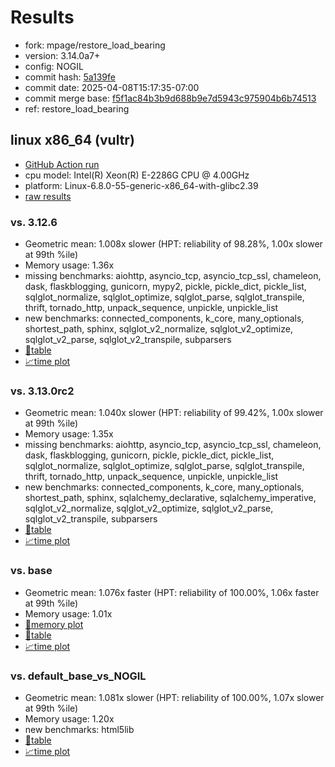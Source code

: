 # Results

- fork: mpage/restore_load_bearing
- version: 3.14.0a7+
- config: NOGIL
- commit hash: [5a139fe](https://github.com/mpage/cpython/commit/5a139fe)
- commit date: 2025-04-08T15:17:35-07:00
- commit merge base: [f5f1ac84b3b9d688b9e7d5943c975904b6b74513](https://github.com/python/cpython/commit/f5f1ac84b3b9d688b9e7d5943c975904b6b74513)
- ref: restore_load_bearing

## linux x86_64 (vultr)

- [GitHub Action run](https://github.com/facebookexperimental/free-threading-benchmarking/actions/runs/14344664765)
- cpu model: Intel(R) Xeon(R) E-2286G CPU @ 4.00GHz
- platform: Linux-6.8.0-55-generic-x86_64-with-glibc2.39
- [raw results](bm-20250408-vultr-x86_64-mpage-restore_load_bearing-3.14.0a7%2B-5a139fe.json)

### vs. 3.12.6

- Geometric mean: 1.008x slower (HPT: reliability of 98.28%, 1.00x slower at 99th %ile)
- Memory usage: 1.36x
- missing benchmarks: aiohttp, asyncio_tcp, asyncio_tcp_ssl, chameleon, dask, flaskblogging, gunicorn, mypy2, pickle, pickle_dict, pickle_list, sqlglot_normalize, sqlglot_optimize, sqlglot_parse, sqlglot_transpile, thrift, tornado_http, unpack_sequence, unpickle, unpickle_list
- new benchmarks: connected_components, k_core, many_optionals, shortest_path, sphinx, sqlglot_v2_normalize, sqlglot_v2_optimize, sqlglot_v2_parse, sqlglot_v2_transpile, subparsers
- [📄table](bm-20250408-vultr-x86_64-mpage-restore_load_bearing-3.14.0a7%2B-5a139fe-vs-3.12.6.md)
- [📈time plot](bm-20250408-vultr-x86_64-mpage-restore_load_bearing-3.14.0a7%2B-5a139fe-vs-3.12.6.svg)

### vs. 3.13.0rc2

- Geometric mean: 1.040x slower (HPT: reliability of 99.42%, 1.00x slower at 99th %ile)
- Memory usage: 1.35x
- missing benchmarks: aiohttp, asyncio_tcp, asyncio_tcp_ssl, chameleon, dask, flaskblogging, gunicorn, pickle, pickle_dict, pickle_list, sqlglot_normalize, sqlglot_optimize, sqlglot_parse, sqlglot_transpile, thrift, tornado_http, unpack_sequence, unpickle, unpickle_list
- new benchmarks: connected_components, k_core, many_optionals, shortest_path, sphinx, sqlalchemy_declarative, sqlalchemy_imperative, sqlglot_v2_normalize, sqlglot_v2_optimize, sqlglot_v2_parse, sqlglot_v2_transpile, subparsers
- [📄table](bm-20250408-vultr-x86_64-mpage-restore_load_bearing-3.14.0a7%2B-5a139fe-vs-3.13.0rc2.md)
- [📈time plot](bm-20250408-vultr-x86_64-mpage-restore_load_bearing-3.14.0a7%2B-5a139fe-vs-3.13.0rc2.svg)

### vs. base

- Geometric mean: 1.076x faster (HPT: reliability of 100.00%, 1.06x faster at 99th %ile)
- Memory usage: 1.01x
- [🧠memory plot](bm-20250408-vultr-x86_64-mpage-restore_load_bearing-3.14.0a7%2B-5a139fe-vs-base-mem.svg)
- [📄table](bm-20250408-vultr-x86_64-mpage-restore_load_bearing-3.14.0a7%2B-5a139fe-vs-base.md)
- [📈time plot](bm-20250408-vultr-x86_64-mpage-restore_load_bearing-3.14.0a7%2B-5a139fe-vs-base.svg)

### vs. default_base_vs_NOGIL

- Geometric mean: 1.081x slower (HPT: reliability of 100.00%, 1.07x slower at 99th %ile)
- Memory usage: 1.20x
- new benchmarks: html5lib
- [📄table](bm-20250408-vultr-x86_64-mpage-restore_load_bearing-3.14.0a7%2B-5a139fe-vs-default_base_vs_NOGIL.md)
- [📈time plot](bm-20250408-vultr-x86_64-mpage-restore_load_bearing-3.14.0a7%2B-5a139fe-vs-default_base_vs_NOGIL.svg)

